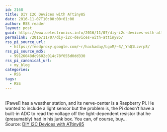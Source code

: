 ```yaml
---
id: 2168
title: DIY I2C Devices with ATtiny85
date: 2016-11-07T10:00:00+01:00
author: RSS reader
layout: post
guid: https://www.uelectronics.info/2016/11/07/diy-i2c-devices-with-attiny85/
permalink: /2016/11/07/diy-i2c-devices-with-attiny85/
rss_pi_source_url:
  - https://feedproxy.google.com/~r/hackaday/LgoM/~3/_YhQ1Lzvrp8/
rss_pi_source_md5:
  - 99126048dc9602c014c78f055d0dd330
rss_pi_canonical_url:
  - my_blog
categories:
  - RSS
tags:
  - RSS
---
```

&#013;  
[Pawel] has a weather station, and its nerve-center is a Raspberry Pi. He wanted to include a light sensor but the problem is, the Pi doesn’t have a built-in ADC to read the voltage off the light-dependent resistor that he (presumably) had in his junk box. You can, of course, buy…&#013;  
Source: <a href="https://feedproxy.google.com/~r/hackaday/LgoM/~3/_YhQ1Lzvrp8/" target="_blank">DIY I2C Devices with ATtiny85</a>